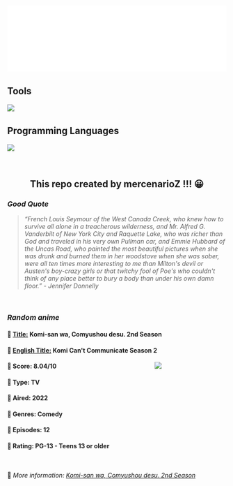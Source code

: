 
<img src="svg/nai.svg" />

<p>
  <h2>Tools</h2>
  <a href="https://skillicons.dev">
    <img src="https://skillicons.dev/icons?i=git,bash,vim,ubuntu,tensorflow,pytorch,docker,raspberrypi" />
  </a>

  <br />

  <h2>Programming Languages</h2>

  <a href="https://skillicons.dev">
    <img src="https://skillicons.dev/icons?i=python,c,cpp" />
  </a>
</p>

<br />

<h2 align="center">This repo created by mercenarioZ !!! 😀</h2>
<h3><i>Good Quote</i></h3>

<blockquote>
<i>
“French Louis Seymour of the West Canada Creek, who knew how to survive all alone in a treacherous wilderness, and Mr. Alfred G. Vanderbilt of New York City and Raquette Lake, who was richer than God and traveled in his very own Pullman car, and Emmie Hubbard of the Uncas Road, who painted the most beautiful pictures when she was drunk and burned them in her woodstove when she was sober, were all ten times more interesting to me than Milton's devil or Austen's boy-crazy girls or that twitchy fool of Poe's who couldn't think of any place better to bury a body than under his own damn floor.” - Jennifer Donnelly
</i>
</blockquote>

<br />

<h3><i>Random anime</i></h3>

<h4>
  <strong>🥭 <u>Title:</u></strong> Komi-san wa, Comyushou desu. 2nd Season
</h4>

<h4>🌿 <u>English Title:</u> Komi Can't Communicate Season 2</h4>

<img align="right" width="165" src=https://cdn.myanimelist.net/images/anime/1108/121157.jpg />

<h4>🌱 Score: 8.04/10</h4>

<h4>🌲 Type: TV</h4>

<h4>🌴 Aired: 2022</h4>

<h4>🌵 Genres: Comedy</h4>

<h4>🥑 Episodes: 12</h4>

<h4>🍏 Rating: PG-13 - Teens 13 or older</h4>

<br />

🍂 *More information: [Komi-san wa, Comyushou desu. 2nd Season](https://myanimelist.net/anime/50631/Komi-san_wa_Comyushou_desu_2nd_Season)*
    